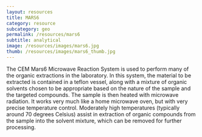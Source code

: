 ```yaml
---
layout: resources
title: MARS6 
category: resource
subcategory: geo
permalink: /resources/mars6
subtitle: analytical
image: /resources/images/mars6.jpg
thumb: /resources/images/mars6_thumb.jpg
---
```


The CEM Mars6 Microwave Reaction System is used to perform many of the organic extractions in the laboratory. In this system, the material to be extracted is contained in a teflon vessel, along with a mixture of organic solvents chosen to be appropriate based on the nature of the sample and the targeted compounds. The sample is then heated with microwave radiation. It works very much like a home microwave oven, but with very precise temperature control. Moderately high temperatures (typically around 70 degrees Celsius) assist in extraction of organic compounds from the sample into the solvent mixture, which can be removed for further processing. 